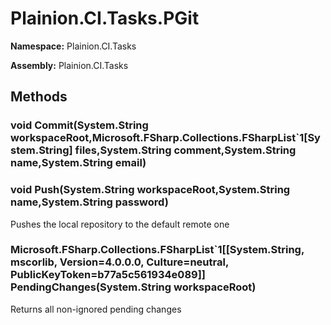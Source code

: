 
# Plainion.CI.Tasks.PGit

**Namespace:** Plainion.CI.Tasks

**Assembly:** Plainion.CI.Tasks


## Methods

### void Commit(System.String workspaceRoot,Microsoft.FSharp.Collections.FSharpList`1[System.String] files,System.String comment,System.String name,System.String email)

### void Push(System.String workspaceRoot,System.String name,System.String password)

Pushes the local repository to the default remote one

### Microsoft.FSharp.Collections.FSharpList`1[[System.String, mscorlib, Version=4.0.0.0, Culture=neutral, PublicKeyToken=b77a5c561934e089]] PendingChanges(System.String workspaceRoot)

Returns all non-ignored pending changes
